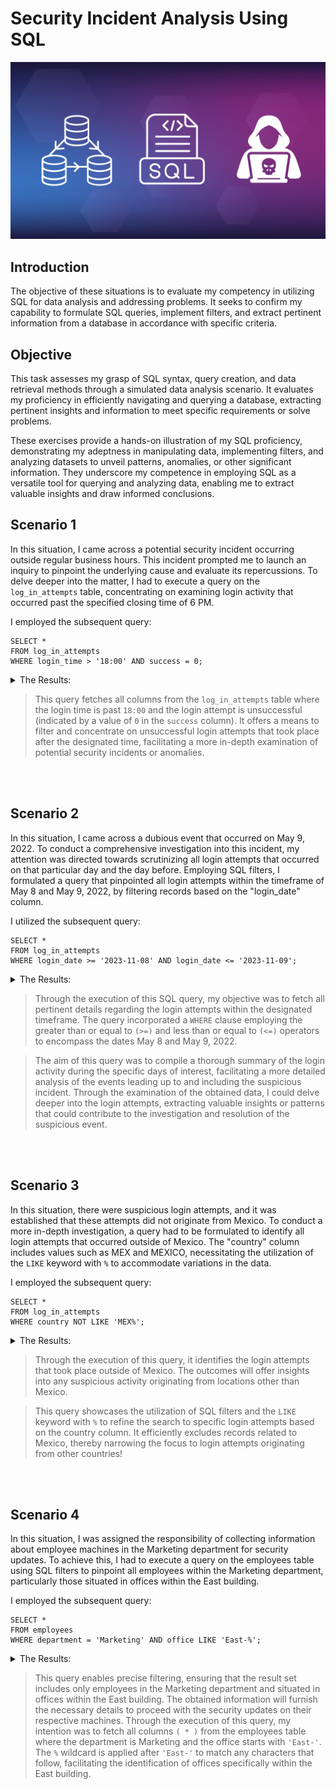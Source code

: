 # Security Incident Analysis Using SQL
![Dark Purple Technical Roadmap Brainstorm(6)](https://github.com/FUenal/Security-Incident-Analysis-Using-SQL/blob/main/assets/1.png)

## Introduction

The objective of these situations is to evaluate my competency in utilizing SQL for data analysis and addressing problems. It seeks to confirm my capability to formulate SQL queries, implement filters, and extract pertinent information from a database in accordance with specific criteria.

## Objective 

This task assesses my grasp of SQL syntax, query creation, and data retrieval methods through a simulated data analysis scenario. It evaluates my proficiency in efficiently navigating and querying a database, extracting pertinent insights and information to meet specific requirements or solve problems.

These exercises provide a hands-on illustration of my SQL proficiency, demonstrating my adeptness in manipulating data, implementing filters, and analyzing datasets to unveil patterns, anomalies, or other significant information. They underscore my competence in employing SQL as a versatile tool for querying and analyzing data, enabling me to extract valuable insights and draw informed conclusions.


## Scenario 1

In this situation, I came across a potential security incident occurring outside regular business hours. This incident prompted me to launch an inquiry to pinpoint the underlying cause and evaluate its repercussions. To delve deeper into the matter, I had to execute a query on the ``log_in_attempts`` table, concentrating on examining login activity that occurred past the specified closing time of 6 PM.

I employed the subsequent query:

```
SELECT *
FROM log_in_attempts
WHERE login_time > '18:00' AND success = 0;
```
<details close>

<summary>The Results:</summary>
  
![SQLQUERY](https://github.com/FUenal/Security-Incident-Analysis-Using-SQL/blob/main/assets/2.png)

</details>

> This query fetches all columns from the ``log_in_attempts`` table where the login time is past ``18:00`` and the login attempt is unsuccessful (indicated by a value of ``0`` in the ``success`` column). It offers a means to filter and concentrate on unsuccessful login attempts that took place after the designated time, facilitating a more in-depth examination of potential security incidents or anomalies.

 <br />
 <br />
 
## Scenario 2

In this situation, I came across a dubious event that occurred on May 9, 2022. To conduct a comprehensive investigation into this incident, my attention was directed towards scrutinizing all login attempts that occurred on that particular day and the day before. Employing SQL filters, I formulated a query that pinpointed all login attempts within the timeframe of May 8 and May 9, 2022, by filtering records based on the "login_date" column.

I utilized the subsequent query:

```
SELECT *
FROM log_in_attempts
WHERE login_date >= '2023-11-08' AND login_date <= '2023-11-09';

```
<details close>

<summary>The Results:</summary>


![SQLQUERY2](https://github.com/FUenal/Security-Incident-Analysis-Using-SQL/blob/main/assets/3.png)


</details>

> Through the execution of this SQL query, my objective was to fetch all pertinent details regarding the login attempts within the designated timeframe. The query incorporated a ``WHERE`` clause employing the greater than or equal to ``(>=)`` and less than or equal to ``(<=)`` operators to encompass the dates May 8 and May 9, 2022.

> The aim of this query was to compile a thorough summary of the login activity during the specific days of interest, facilitating a more detailed analysis of the events leading up to and including the suspicious incident. Through the examination of the obtained data, I could delve deeper into the login attempts, extracting valuable insights or patterns that could contribute to the investigation and resolution of the suspicious event.
 
 <br />
 <br />

## Scenario 3

In this situation, there were suspicious login attempts, and it was established that these attempts did not originate from Mexico. To conduct a more in-depth investigation, a query had to be formulated to identify all login attempts that occurred outside of Mexico. The "country" column includes values such as MEX and MEXICO, necessitating the utilization of the ``LIKE`` keyword with ``%`` to accommodate variations in the data.

I employed the subsequent query:

```
SELECT *
FROM log_in_attempts
WHERE country NOT LIKE 'MEX%';

```
<details close>

<summary>The Results:</summary>


![SQLQUERY4](https://github.com/FUenal/Security-Incident-Analysis-Using-SQL/blob/main/assets/4.png)



</details>

> Through the execution of this query, it identifies the login attempts that took place outside of Mexico. The outcomes will offer insights into any suspicious activity originating from locations other than Mexico.

> This query showcases the utilization of SQL filters and the ``LIKE`` keyword with ``%`` to refine the search to specific login attempts based on the country column. It efficiently excludes records related to Mexico, thereby narrowing the focus to login attempts originating from other countries!

 <br />
 <br />

## Scenario 4

In this situation, I was assigned the responsibility of collecting information about employee machines in the Marketing department for security updates. To achieve this, I had to execute a query on the employees table using SQL filters to pinpoint all employees within the Marketing department, particularly those situated in offices within the East building.

I employed the subsequent query:

```
SELECT *
FROM employees
WHERE department = 'Marketing' AND office LIKE 'East-%';

```
<details close>

<summary>The Results:</summary>



![SQLQUERY3](https://github.com/FUenal/Security-Incident-Analysis-Using-SQL/blob/main/assets/5.png)


</details>

> This query enables precise filtering, ensuring that the result set includes only employees in the Marketing department and situated in offices within the East building. The obtained information will furnish the necessary details to proceed with the security updates on their respective machines.
> Through the execution of this query, my intention was to fetch all columns ``( * )`` from the employees table where the department is Marketing and the office starts with ``'East-'``. The ``%`` wildcard is applied after ``'East-'`` to match any characters that follow, facilitating the identification of offices specifically within the East building.
